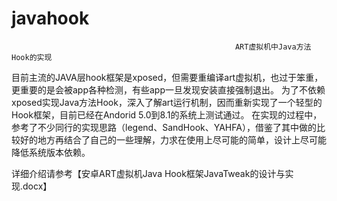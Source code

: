# javahook

                                                      ART虚拟机中Java方法Hook的实现

目前主流的JAVA层hook框架是xposed，但需要重编译art虚拟机，也过于笨重，更重要的是会被app各种检测，有些app一旦发现安装直接强制退出。
为了不依赖xposed实现Java方法Hook，深入了解art运行机制，因而重新实现了一个轻型的Hook框架，目前已经在Andorid 5.0到8.1的系统上测试通过。
在实现的过程中，参考了不少同行的实现思路（legend、SandHook、YAHFA），借鉴了其中做的比较好的地方再结合了自己的一些理解，力求在使用上尽可能的简单，设计上尽可能降低系统版本依赖。

详细介绍请参考【安卓ART虚拟机Java Hook框架JavaTweak的设计与实现.docx】
